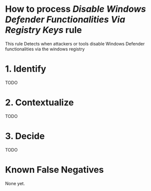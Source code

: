 # How to process *Disable Windows Defender Functionalities Via Registry Keys* rule
This rule Detects when attackers or tools disable Windows Defender functionalities via the windows registry

# 1. Identify
TODO

# 2. Contextualize
TODO

# 3. Decide
TODO

# Known False Negatives
None yet.
